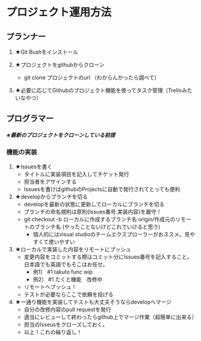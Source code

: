 # プロジェクト運用方法
## プランナー
1. ★Git Bushをインストール
2. ★プロジェクトをgithubからクローン 
    - git clone プロジェクトのurl （わからんかったら調べて）
    
3. ★必要に応じてGithubのプロジェクト機能を使ってタスク管理（Trelloみたいなやつ）

## プログラマー
##### ※最新のプロジェクトをクローンしている前提
### 機能の実装
1. ★Issuesを書く
    - タイトルに実装項目を記入してチケット発行
    - 担当者をアサインする
    - Issuesを書けばgithubのProjectsに自動で発行されてとっても便利
2. ★developからブランチを切る
    - developを最新の状態に更新してローカルにブランチを切る
    - ブランチの命名規則は原則{Issues番号.実装内容}を厳守！
    - git checkout -b ローカルに作成するブランチ名 origin/作成元のリモートのブランチ名 (やったことないけどこれでいけると思う)
        - 個人的にはvisual studioのチームエクスプローラーがおススメ。見やすくて使いやすい
3. ★ローカルで実装した内容をリモートにプッシュ
    - 変更内容をコミットする際はコミット分にIssues番号を記入すること。日本語でも英語でもそこはお任せ。
        - 例1） #1 takuto func wip
        - 例2） #1 たくと機能　改修中
    - リモートへプッシュ！
    - テストが必要ならここで依頼を投げる
4. ★一通り機能を実装してテストも大丈夫そうならdevelopへマージ
    - 自分の改修内容のpull requestを発行
    - 適当にレビューして終わったらgithub上でマージ作業（超簡単に出来る）
    - 担当のIsseusをクローズしておく。
    - 以上！これの繰り返し！

